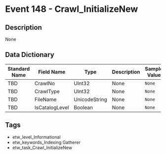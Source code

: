 # Event 148 - Crawl_InitializeNew

## Description
None

## Data Dictionary
|Standard Name|Field Name|Type|Description|Sample Value|
|---|---|---|---|---|
|TBD|CrawlNo|UInt32|None|`None`|
|TBD|CrawlType|UInt32|None|`None`|
|TBD|FileName|UnicodeString|None|`None`|
|TBD|IsCatalogLevel|Boolean|None|`None`|

## Tags
* etw_level_Informational
* etw_keywords_Indexing Gatherer
* etw_task_Crawl_InitializeNew